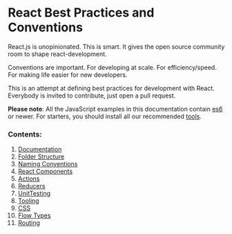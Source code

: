# React Best Practices and Conventions

React.js is unopinionated. This is smart. It gives the open source community room to shape react-development.

Conventions are important. For developing at scale. For efficiency/speed. For making life easier for new developers.

This is an attempt at defining best practices for development with React. Everybody is invited to contribute, just open a pull request.

__Please note__: All the JavaScript examples in this documentation contain [es6](http://es6-features.org/) or newer.
For starters, you should install all our recommended [tools](Tooling.md).

### Contents:

1. [Documentation](Documentation.md)
2. [Folder Structure](FolderStructure.md)
3. [Naming Conventions](NamingConventions.md)
4. [React Components](ReactComponents.md)
5. [Actions](Actions.md)
6. [Reducers](Reducers.md)
7. [UnitTesting](UnitTesting.md)
8. [Tooling](Tooling.md)
9. [CSS](Css.md)
10. [Flow Types](Flow.md)
11. [Routing](Routing.md)
